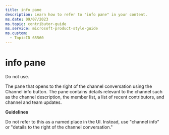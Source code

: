 ```yaml
---
title: info pane
description: Learn how to refer to "info pane" in your content.
ms.date: 09/07/2023
ms.topic: contributor-guide
ms.service: microsoft-product-style-guide
ms.custom:
  - TopicID 65560
---
```



# info pane

Do not use.  

The pane that opens to the right of the channel conversation using the Channel info button. The pane contains details relevant to the channel such as the channel description, the member list, a list of recent contributors, and channel and team updates.

**Guidelines**  

Do not refer to this as a named place in the UI. Instead, use "channel info" or "details to the right of the channel conversation."

